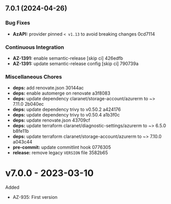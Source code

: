 ## 7.0.1 (2024-04-26)


### Bug Fixes

* **AzAPI:** provider pinned `< v1.13` to avoid breaking changes 0cd7114


### Continuous Integration

* **AZ-1391:** enable semantic-release [skip ci] 426edfb
* **AZ-1391:** update semantic-release config [skip ci] 790739a


### Miscellaneous Chores

* **deps:** add renovate.json 30144ac
* **deps:** enable automerge on renovate a3f8083
* **deps:** update dependency claranet/storage-account/azurerm to ~> 7.11.0 2b040ec
* **deps:** update dependency trivy to v0.50.2 a424176
* **deps:** update dependency trivy to v0.50.4 a1b3f0c
* **deps:** update renovate.json 43709cf
* **deps:** update terraform claranet/diagnostic-settings/azurerm to ~> 6.5.0 b8fe11b
* **deps:** update terraform claranet/storage-account/azurerm to ~> 7.10.0 a043c44
* **pre-commit:** update commitlint hook 0776305
* **release:** remove legacy `VERSION` file 3582b65

# v7.0.0 - 2023-03-10

Added
  * AZ-935: First version
